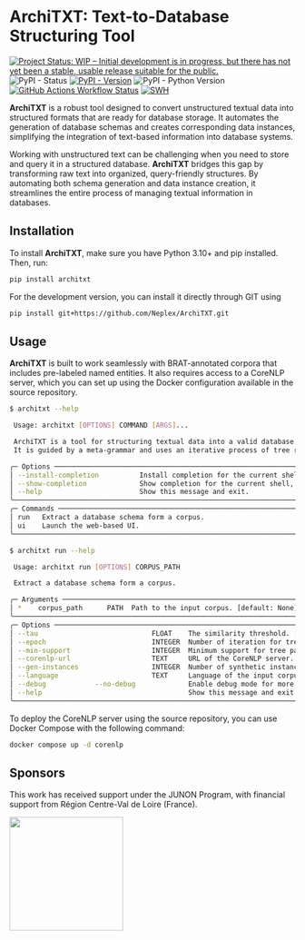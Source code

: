 # ArchiTXT: Text-to-Database Structuring Tool

[![Project Status: WIP – Initial development is in progress, but there has not yet been a stable, usable release suitable for the public.](https://www.repostatus.org/badges/latest/wip.svg)](https://www.repostatus.org/#wip)
![PyPI - Status](https://img.shields.io/pypi/status/architxt)
[![PyPI - Version](https://img.shields.io/pypi/v/architxt)](https://pypi.org/project/architxt/)
![PyPI - Python Version](https://img.shields.io/pypi/pyversions/architxt)
[![GitHub Actions Workflow Status](https://img.shields.io/github/actions/workflow/status/neplex/architxt/python-build.yml)](https://github.com/Neplex/ArchiTXT/actions)
[![SWH](https://archive.softwareheritage.org/badge/origin/https://github.com/Neplex/ArchiTXT/)](https://archive.softwareheritage.org/browse/origin/?origin_url=https://github.com/Neplex/ArchiTXT)

**ArchiTXT** is a robust tool designed to convert unstructured textual data into structured formats that are ready for
database storage. It automates the generation of database schemas and creates corresponding data instances, simplifying
the integration of text-based information into database systems.

Working with unstructured text can be challenging when you need to store and query it in a structured database.
**ArchiTXT** bridges this gap by transforming raw text into organized, query-friendly structures. By automating both
schema generation and data instance creation, it streamlines the entire process of managing textual information in
databases.

## Installation

To install **ArchiTXT**, make sure you have Python 3.10+ and pip installed. Then, run:

```sh
pip install architxt
```

For the development version, you can install it directly through GIT using

```sh
pip install git+https://github.com/Neplex/ArchiTXT.git
```

## Usage

**ArchiTXT** is built to work seamlessly with BRAT-annotated corpora that includes pre-labeled named entities.
It also requires access to a CoreNLP server, which you can set up using the Docker configuration available in
the source repository.

```sh
$ architxt --help

 Usage: architxt [OPTIONS] COMMAND [ARGS]...

 ArchiTXT is a tool for structuring textual data into a valid database model.
 It is guided by a meta-grammar and uses an iterative process of tree rewriting.

╭─ Options ──────────────────────────────────────────────────────────────────────────────────────────────────────╮
│ --install-completion          Install completion for the current shell.                                        │
│ --show-completion             Show completion for the current shell, to copy it or customize the installation. │
│ --help                        Show this message and exit.                                                      │
╰────────────────────────────────────────────────────────────────────────────────────────────────────────────────╯
╭─ Commands ─────────────────────────────────────────────────────────────────────────────────────────────────────╮
│ run   Extract a database schema form a corpus.                                                                 │
│ ui    Launch the web-based UI.                                                                                 │
╰────────────────────────────────────────────────────────────────────────────────────────────────────────────────╯
```

```sh
$ architxt run --help

 Usage: architxt run [OPTIONS] CORPUS_PATH

 Extract a database schema form a corpus.

╭─ Arguments ────────────────────────────────────────────────────────────────────────────────────────────────────╮
│ *    corpus_path      PATH  Path to the input corpus. [default: None] [required]                               │
╰────────────────────────────────────────────────────────────────────────────────────────────────────────────────╯
╭─ Options ──────────────────────────────────────────────────────────────────────────────────────────────────────╮
│ --tau                            FLOAT    The similarity threshold. [default: 0.7]                             │
│ --epoch                          INTEGER  Number of iteration for tree rewriting. [default: 100]               │
│ --min-support                    INTEGER  Minimum support for tree patterns. [default: 20]                     │
│ --corenlp-url                    TEXT     URL of the CoreNLP server. [default: http://localhost:9000]          │
│ --gen-instances                  INTEGER  Number of synthetic instances to generate. [default: 0]              │
│ --language                       TEXT     Language of the input corpus. [default: French]                      │
│ --debug            --no-debug             Enable debug mode for more verbose output. [default: no-debug]       │
│ --help                                    Show this message and exit.                                          │
╰────────────────────────────────────────────────────────────────────────────────────────────────────────────────╯
```

To deploy the CoreNLP server using the source repository, you can use Docker Compose with the following command:

```sh
docker compose up -d corenlp
```

## Sponsors

This work has received support under the JUNON Program, with financial support from Région Centre-Val de Loire (France).

<img src="https://www.junon-cvl.fr/sites/websites/www.junon-cvl.fr/files/logos/2025-07/logo-junon-new.svg" width="200">
